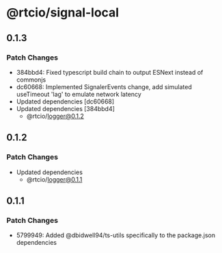# @rtcio/signal-local

## 0.1.3

### Patch Changes

- 384bbd4: Fixed typescript build chain to output ESNext instead of commonjs
- dc60668: Implemented SignalerEvents change, add simulated useTimeout 'lag' to emulate network latency
- Updated dependencies [dc60668]
- Updated dependencies [384bbd4]
  - @rtcio/logger@0.1.2

## 0.1.2

### Patch Changes

- Updated dependencies
  - @rtcio/logger@0.1.1

## 0.1.1

### Patch Changes

- 5799949: Added @dbidwell94/ts-utils specifically to the package.json dependencies
